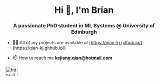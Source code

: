 <h1 align="center">Hi 👋, I'm Brian</h1>
<h3 align="center">A passionate PhD student in ML Systems @ University of Edinburgh</h3>

- 👨‍💻 All of my projects are available at [https://qian-kj.github.io/](https://qian-kj.github.io/)

- 📫 How to reach me **kejiang.qian@hotmail.com**

<p align="left">
<a href="/https://qian-kj.github.io/archives/" target="blank"><img align="center" src="https://raw.githubusercontent.com/rahuldkjain/github-profile-readme-generator/master/src/images/icons/Social/rss.svg" alt="https://qian-kj.github.io/archives/" height="30" width="40" /></a>
</p>
